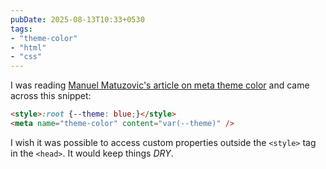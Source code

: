 ```yaml
---
pubDate: 2025-08-13T10:33+0530
tags:
- "theme-color"
- "html"
- "css"
---
```


I was reading [Manuel Matuzovic's article on meta theme
color](https://css-tricks.com/meta-theme-color-and-trickery/#aa-custom-properties)
and came across this snippet:

```html 'content="var(--theme)"'
<style>:root {--theme: blue;}</style>
<meta name="theme-color" content="var(--theme)" />
```

I wish it was possible to access custom properties outside the `<style>` tag in the `<head>`. It would keep things <i>DRY</i>.
